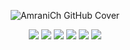 <p align="center">

<img alt="AmraniCh GitHub Cover" src="https://github.com/user-attachments/assets/0cd2beca-4949-4f88-b30b-abfc7357d742">

</p>

<p align="center">

<img src="https://img.shields.io/github/followers/amranich?style=flat&logoColor=3D3325&labelColor=3D3325&color=F5EAD1">
<img src="https://img.shields.io/github/stars/amranich?label=AmraniCh Stars&style=flat&logoColor=3D3325&labelColor=3D3325&color=F5EAD1">
<img src="https://img.shields.io/github/stars/lazzard?label=Lazzard Stars&style=flat&logoColor=3D3325&labelColor=3D3325&color=F5EAD1">
<img src="https://badges.pufler.dev/years/amranich?&logoColor=3D3325&labelColor=3D3325&color=F5EAD1">
<img src="https://badges.pufler.dev/repos/amranich?&logoColor=3D3325&labelColor=3D3325&color=F5EAD1">
<img src="https://badges.pufler.dev/visits/amranich/badge-it?&logoColor=3D3325&labelColor=3D3325&color=F5EAD1">

</p>

